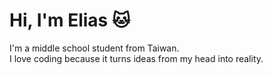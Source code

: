 # Hi, I'm Elias 🐱
I'm a middle school student from Taiwan.\
I love coding because it turns ideas from my head into reality.
